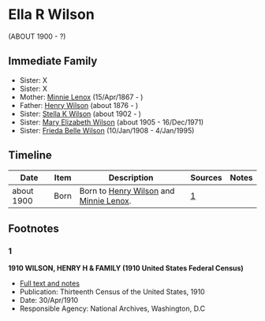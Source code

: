 ﻿---
layout: person
subject_key: i43820265
permalink: /people/i43820265
---

# Ella R Wilson
(ABOUT 1900 - ?)

## Immediate Family

* Sister: X
* Sister: X
* Mother: [Minnie Lenox](./@99536158@-minnie-lenox-b1867-4-15-d.md) (15/Apr/1867 - )
* Father: [Henry Wilson](./@5904501@-henry-wilson-b1876-d.md) (about 1876 - )
* Sister: [Stella K Wilson](./@26878767@-stella-k-wilson-b1902-d.md) (about 1902 - )
* Sister: [Mary Elizabeth Wilson](./@99819804@-mary-elizabeth-wilson-b1905-d1971-12-16.md) (about 1905 - 16/Dec/1971)
* Sister: [Frieda Belle Wilson](./@66883950@-frieda-belle-wilson-b1908-1-10-d1995-1-4.md) (10/Jan/1908 - 4/Jan/1995)

## Timeline

Date | Item | Description | Sources | Notes
---|---|---|---|---
about 1900 | Born | Born to [Henry Wilson](./@5904501@-henry-wilson-b1876-d.md) and [Minnie Lenox](./@99536158@-minnie-lenox-b1867-4-15-d.md). | [1](#1) | 

## Footnotes

### 1

**1910 WILSON, HENRY H & FAMILY (1910 United States Federal Census)**

* [Full text and notes](../sources/@48233928@-1910-wilson,-henry-h-&-family-1910-united-states-federal-census-.md)
* Publication: Thirteenth Census of the United States, 1910
* Date: 30/Apr/1910
* Responsible Agency: National Archives, Washington, D.C

